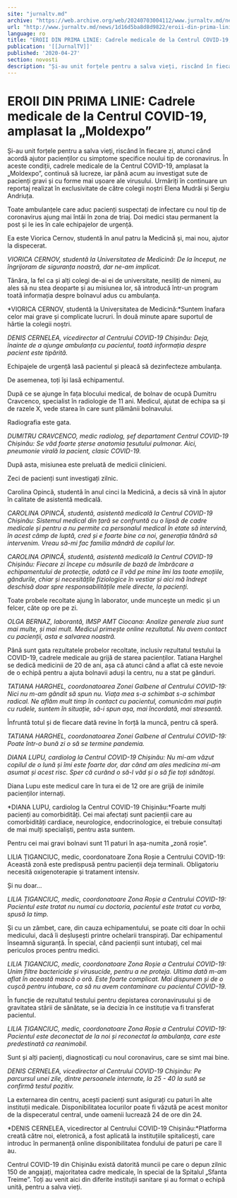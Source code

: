 ```yaml
---
site: "jurnaltv.md"
archive: "https://web.archive.org/web/20240703004112/www.jurnaltv.md/news/1d16d5ba8d8d9822/eroii-din-prima-linie-cadrele-medicale-"
url: "http://www.jurnaltv.md/news/1d16d5ba8d8d9822/eroii-din-prima-linie-cadrele-medicale-"
language: ro
title: "EROII DIN PRIMA LINIE: Cadrele medicale de la Centrul COVID-19, amplasat la „Moldexpo”"
publication: '[[JurnalTV]]'
published: '2020-04-27'
section: novosti
description: "Și-au unit forțele pentru a salva vieți, riscând în fiecare zi, atunci când acordă ajutor pacienților cu simptome specifice noului tip de coronavirus. În aceste condiții, cadrele medicale de la Centrul COVID-19, amplasat la „Moldexpo”, continuă să lucreze, iar până acum au investigat sute de pacienți gravi și cu forme mai ușoare ale virusului. Urmăriți în continuare un reportaj realizat în exclusivitate de către colegii noștri Elena Mudrâi și Sergiu Andriuța."
---
```


# EROII DIN PRIMA LINIE: Cadrele medicale de la Centrul COVID-19, amplasat la „Moldexpo”

Și-au unit forțele pentru a salva vieți, riscând în fiecare zi, atunci când acordă ajutor pacienților cu simptome specifice noului tip de coronavirus. În aceste condiții, cadrele medicale de la Centrul COVID-19, amplasat la „Moldexpo”, continuă să lucreze, iar până acum au investigat sute de pacienți gravi și cu forme mai ușoare ale virusului. Urmăriți în continuare un reportaj realizat în exclusivitate de către colegii noștri Elena Mudrâi și Sergiu Andriuța.

Toate ambulanțele care aduc pacienți suspectați de infectare cu noul tip de coronavirus ajung mai întâi în zona de triaj. Doi medici stau permanent la post și le ies în cale echipajelor de urgență.

Ea este Viorica Cernov, studentă în anul patru la Medicină și, mai nou, ajutor la dispecerat.

*VIORICA CERNOV, studentă la Universitatea de Medicină: De la început, ne îngrijoram de siguranța noastră, dar ne-am implicat.*

Tânăra, la fel ca și alți colegi de-ai ei de universitate, nesiliți de nimeni, au ales să nu stea deoparte și au misiunea lor, să introducă într-un program toată informația despre bolnavul adus cu ambulanța.

*VIORICA CERNOV, studentă la Universitatea de Medicină:*Suntem înafara celor mai grave și complicate lucruri. În două minute apare suportul de hârtie la colegii noștri.

*DENIS CERNELEA, vicedirector al Centrului COVID-19 Chișinău: Deja, înainte de a ajunge ambulanța cu pacientul, toată informația despre pacient este tipărită.*

Echipajele de urgență lasă pacientul și pleacă să dezinfecteze ambulanța.

De asemenea, toți își lasă echipamentul.

După ce se ajunge în fața blocului medical, de bolnav de ocupă Dumitru Cravcenco, specialist în radiologie de 11 ani. Medicul, ajutat de echipa sa și de razele X, vede starea în care sunt plămânii bolnavului.

Radiografia este gata.

*DUMITRU CRAVCENCO, medic radiolog, șef departament Centrul COVID-19 Chișinău: Se văd foarte șterse anatomia țesutului pulmonar. Aici, pneumonie virală la pacient, clasic COVID-19.*

După asta, misiunea este preluată de medicii clinicieni.

Zeci de pacienți sunt investigați zilnic.

Carolina Opincă, studentă în anul cinci la Medicină, a decis să vină în ajutor în calitate de asistentă medicală.

*CAROLINA OPINCĂ, studentă, asistentă medicală la Centrul COVID-19 Chișinău: Sistemul medical din țară se confruntă cu o lipsă de cadre medicale și pentru a nu permite ca personalul medical în etate să intervină, în acest câmp de luptă, cred și e foarte bine ca noi, generația tânără să intervenim. Vreau să-mi fac familia mândră de copilul lor.*

*CAROLINA OPINCĂ, studentă, asistentă medicală la Centrul COVID-19 Chișinău: Fiecare zi începe cu măsurile de bază de îmbrăcare a echipamentului de protecție, odată ce îl văd pe mine îmi las toate emoțiile, gândurile, chiar și necesitățile fiziologice în vestiar și aici mă îndrept deschisă doar spre responsabilitățile mele directe, la pacienți.*

Toate probele recoltate ajung în laborator, unde muncește un medic și un felcer, câte op ore pe zi.

*OLGA BERNAZ, laborantă, IMSP AMT Ciocana: Analize generale ziua sunt mai multe, și mai mult. Medicul primește online rezultatul. Nu avem contact cu pacienții, asta e salvarea noastră.*

Până sunt gata rezultatele probelor recoltate, inclusiv rezultatul testului la COVID-19, cadrele medicale au grijă de starea pacienților. Tatiana Harghel se dedică medicinii de 20 de ani, așa că atunci când a aflat că este nevoie de o echipă pentru a ajuta bolnavii aduși la centru, nu a stat pe gânduri.

*TATIANA HARGHEL, coordonatoarea Zonei Galbene al Centrului COVID-19: Nici nu m-am gândit să spun nu.  Viața mea s-a schimbat s-a schimbat radical. Ne aflăm mult timp în contact cu pacientul, comunicăm mai puțin cu rudele, suntem în situație, să-i spun așa, mai încordată, mai stresantă.*

Înfruntă totul și de fiecare dată revine în forță la muncă, pentru că speră.

*TATIANA HARGHEL, coordonatoarea Zonei Galbene al Centrului COVID-19: Poate într-o bună zi o să se termine pandemia.*

*DIANA LUPU, cardiolog la Centrul COVID-19 Chișinău: Nu mi-am văzut copilul de o lună și îmi este foarte dor, dar când am ales medicina mi-am asumat și acest risc. Sper că curând o să-l văd și o să fie toți sănătoși.*

Diana Lupu este medicul care în tura ei de 12 ore are grijă de inimile pacienților internați.

*DIANA LUPU, cardiolog la Centrul COVID-19 Chișinău:*Foarte mulți pacienți au comorbidități. Cei mai afectați sunt pacienții care au comorbidități cardiace, neurologice, endocrinologice, ei trebuie consultați de mai mulți specialiști, pentru asta suntem.

Pentru cei mai gravi bolnavi sunt 11 paturi în așa-numita „zonă roșie”.

LILIA ȚIGANCIUC, medic, coordonatoare Zona Roșie a Centrului COVID-19: Această zonă este predispusă pentru pacienții deja terminali. Obligatoriu necesită oxigenoterapie și tratament intensiv.

Și nu doar...

*LILIA ȚIGANCIUC, medic, coordonatoare Zona Roșie a Centrului COVID-19: Pacientul este tratat nu numai cu doctoria, pacientul este tratat cu vorba, spusă la timp.*

Și cu un zâmbet, care, din cauza echipamentului, se poate citi doar în ochii medicului, dacă îi deslușești printre ochelarii transpirați. Dar echipamentul înseamnă siguranță. În special, când pacienții sunt intubați, cel mai periculos proces pentru medici.

*LILIA ȚIGANCIUC, medic, coordonatoare Zona Roșie a Centrului COVID-19: Unim filtre bactericide și virusucide, pentru a ne proteja. Ultima dată m-am aflat în această mască o oră. Este foarte complicat. Mai dispunem și de o cușcă pentru intubare, ca să nu avem contaminare cu pacientul COVID-19.*

În funcție de rezultatul testului pentru depistarea coronavirusului și de gravitatea stării de sănătate, se ia decizia în ce instituție va fi transferat pacientul.

*LILIA ȚIGANCIUC, medic, coordonatoare Zona Roșie a Centrului COVID-19: Pacientul este deconectat de la noi și reconectat la ambulanța, care este predestinată ca reanimobil.*

Sunt și alți pacienți, diagnosticați cu noul coronavirus, care se simt mai bine.

*DENIS CERNELEA, vicedirector al Centrului COVID-19 Chișinău: Pe parcursul unei zile, dintre persoanele internate, la 25 - 40 la sută se confirmă testul pozitiv.*

La externarea din centru, acești pacienți sunt asigurați cu paturi în alte instituții medicale. Disponibilitatea locurilor poate fi văzută pe acest monitor de la dispeceratul central, unde oamenii lucrează 24 de ore din 24.

*DENIS CERNELEA, vicedirector al Centrului COVID-19 Chișinău:*Platforma creată către noi, eletronică, a fost aplicată la instituțiile spitalicești, care introduc în permanență online disponibilitatea fondului de paturi pe care îl au.

Centrul COVID-19 din Chișinău există datorită muncii pe care o depun zilnic 150 de angajați, majoritatea cadre medicale, în special de la Spitalul „Sfanta Treime”. Toți au venit aici din diferite instituții sanitare și au format o echipă unită, pentru a salva vieți.